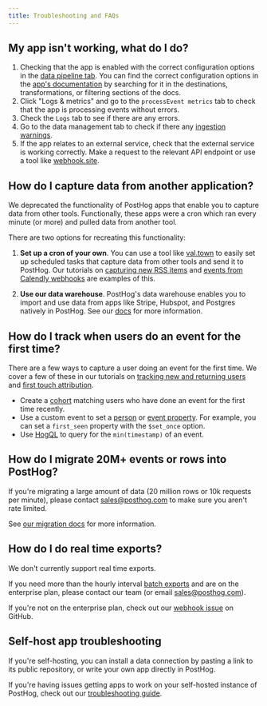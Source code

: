 ```yaml
---
title: Troubleshooting and FAQs
---
```


## My app isn't working, what do I do?

1. Checking that the app is enabled with the correct configuration options in the [data pipeline tab](https://us.posthog.com/apps). You can find the correct configuration options in the [app's documentation](/docs/cdp) by searching for it in the destinations, transformations, or filtering sections of the docs.
2. Click "Logs & metrics" and go to the `processEvent metrics` tab to check that the app is processing events without errors.
3. Check the `Logs` tab to see if there are any errors.
4. Go to the data management tab to check if there any [ingestion warnings](https://us.posthog.com/data-management/ingestion-warnings).
5. If the app relates to an external service, check that the external service is working correctly. Make a request to the relevant API endpoint or use a tool like [webhook.site](https://webhook.site/).

## How do I capture data from another application?

We deprecated the functionality of PostHog apps that enable you to capture data from other tools. Functionally, these apps were a cron which ran every minute (or more) and pulled data from another tool.

There are two options for recreating this functionality:

1. **Set up a cron of your own**. You can use a tool like [val.town](https://val.town/) to easily set up scheduled tasks that capture data from other tools and send it to PostHog. Our tutorials on [capturing new RSS items](/tutorials/rss-item-capture) and [events from Calendly webhooks](/tutorials/calendly-webhooks) are examples of this.

2. **Use our data warehouse**. PostHog's data warehouse enables you to import and use data from apps like Stripe, Hubspot, and Postgres natively in PostHog. See our [docs](/docs/data-warehouse) for more information.

## How do I track when users do an event for the first time?

There are a few ways to capture a user doing an event for the first time. We cover a few of these in our tutorials on [tracking new and returning users](/tutorials/track-new-returning-users) and [first touch attribution](/tutorials/first-last-touch-attribution).

- Create a [cohort](/docs/data/cohorts) matching users who have done an event for the first time recently.
- Use a custom event to set a [person](/docs/getting-started/user-properties) or [event property](/docs/data/events). For example, you can set a `first_seen` property with the `$set_once` option.
- Use [HogQL](/docs/product-analytics/sql) to query for the `min(timestamp)` of an event.

## How do I migrate 20M+ events or rows into PostHog?

If you're migrating a large amount of data (20 million rows or 10k requests per minute), please contact [sales@posthog.com](mailto:sales@posthog.com) to make sure you aren't rate limited.

See [our migration docs](/docs/migrate/ingest-historic-data) for more information.

## How do I do real time exports?

We don't currently support real time exports. 

If you need more than the hourly interval [batch exports](/docs/cdp/batch-exports) and are on the enterprise plan, please contact our team (or email [sales@posthog.com](mailto:sales@posthog.com)). 

If you're not on the enterprise plan, check out our [webhook issue](https://github.com/PostHog/posthog/issues/16976) on GitHub.

## Self-host app troubleshooting

If you're self-hosting, you can install a data connection by pasting a link to its public repository, or write your own app directly in PostHog.

If you're having issues getting apps to work on your self-hosted instance of PostHog, check out our [troubleshooting guide](/docs/cdp/enabling).
